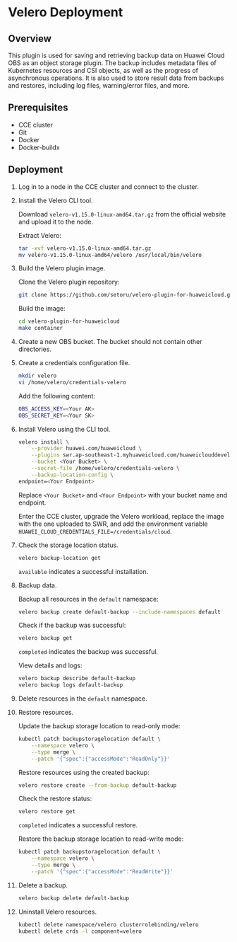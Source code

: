 # Velero Deployment

## Overview

This plugin is used for saving and retrieving backup data on Huawei Cloud OBS as an object storage plugin. The backup includes metadata files of Kubernetes resources and CSI objects, as well as the progress of asynchronous operations. It is also used to store result data from backups and restores, including log files, warning/error files, and more.

## Prerequisites

- CCE cluster
- Git
- Docker
- Docker-buildx

## Deployment

1. Log in to a node in the CCE cluster and connect to the cluster.

2. Install the Velero CLI tool.

   Download `velero-v1.15.0-linux-amd64.tar.gz` from the official website and upload it to the node.

   Extract Velero:

   ```sh
   tar -xvf velero-v1.15.0-linux-amd64.tar.gz
   mv velero-v1.15.0-linux-amd64/velero /usr/local/bin/velero
	```

3. Build the Velero plugin image.

    Clone the Velero plugin repository:

   ```sh
   git clone https://github.com/setoru/velero-plugin-for-huaweicloud.git
	```

   Build the image:

   ```sh
   cd velero-plugin-for-huaweicloud
   make container
   ```

4. Create a new OBS bucket. The bucket should not contain other directories.

5. Create a credentials configuration file.

   ```sh
   mkdir velero
   vi /home/velero/credentials-velero
   ```

   Add the following content:

   ```sh
   OBS_ACCESS_KEY=<Your AK>
   OBS_SECRET_KEY=<Your SK>
   ```

6. Install Velero using the CLI tool.

   ```sh
   velero install \
       --provider huawei.com/huaweicloud \
       --plugins swr.ap-southeast-1.myhuaweicloud.com/huaweiclouddeveloper/velero-plugin-for-huaweicloud:v1.0.0 \
       --bucket <Your Bucket> \
       --secret-file /home/velero/credentials-velero \
       --backup-location-config \
   endpoint=<Your Endpoint>
   ```

   Replace `<Your Bucket>` and `<Your Endpoint>` with your bucket name and endpoint.

   Enter the CCE cluster, upgrade the Velero workload, replace the image with the one uploaded to SWR, and add the environment variable `HUAWEI_CLOUD_CREDENTIALS_FILE=/credentials/cloud`.

7. Check the storage location status.

   ```sh
   velero backup-location get
   ```

   `available` indicates a successful installation.

8. Backup data.

    Backup all resources in the `default` namespace:

   ```sh
   velero backup create default-backup --include-namespaces default
   ```

   Check if the backup was successful:

   ```sh
   velero backup get
   ```

   `completed` indicates the backup was successful.

   View details and logs:

   ```sh
   velero backup describe default-backup
   velero backup logs default-backup
   ```

9. Delete resources in the `default` namespace.

10. Restore resources.

    Update the backup storage location to read-only mode:

    ```sh
    kubectl patch backupstoragelocation default \
        --namespace velero \
        --type merge \
        --patch '{"spec":{"accessMode":"ReadOnly"}}'
    ```

    Restore resources using the created backup:

    ```sh
    velero restore create --from-backup default-backup
    ```

    Check the restore status:

    ```sh
    velero restore get
    ```

    `completed` indicates a successful restore.

    Restore the backup storage location to read-write mode:

    ```sh
    kubectl patch backupstoragelocation default \
        --namespace velero \
        --type merge \
        --patch '{"spec":{"accessMode":"ReadWrite"}}'
    ```

11. Delete a backup.

    ```sh
    velero backup delete default-backup
    ```

12. Uninstall Velero resources.

    ```sh
    kubectl delete namespace/velero clusterrolebinding/velero
    kubectl delete crds -l component=velero
    ```
